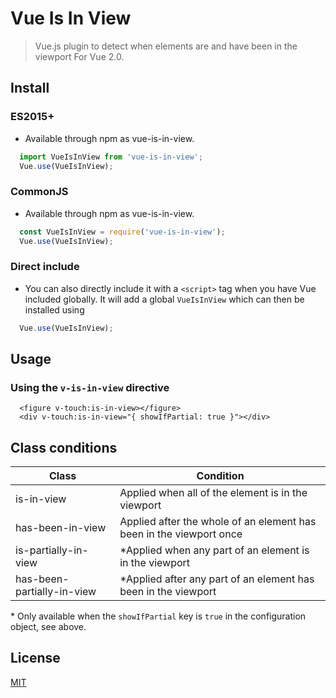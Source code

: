 # Vue Is In View
> Vue.js plugin to detect when elements are and have been in the viewport
For Vue 2.0.

## Install

### ES2015+
* Available through npm as vue-is-in-view.
```JavaScript
  import VueIsInView from 'vue-is-in-view';
  Vue.use(VueIsInView);
```

### CommonJS
* Available through npm as vue-is-in-view.
```JavaScript
  const VueIsInView = require('vue-is-in-view');
  Vue.use(VueIsInView);
```

### Direct include
* You can also directly include it with a `<script>` tag when you have Vue included globally.
It will add a global `VueIsInView` which can then be installed using
```JavaScript
  Vue.use(VueIsInView);
```

## Usage
### Using the `v-is-in-view` directive
```Vue
  <figure v-touch:is-in-view></figure>
  <div v-touch:is-in-view="{ showIfPartial: true }"></div>
```

## Class conditions

| Class                      | Condition                                                           |
| -------------------------- | ------------------------------------------------------------------- |
| is-in-view                 | Applied when all of the element is in the viewport                  |
| has-been-in-view           | Applied after the whole of an element has been in the viewport once |
| is-partially-in-view       | *Applied when any part of an element is in the viewport             |
| has-been-partially-in-view | *Applied after any part of an element has been in the viewport      |

\* Only available when the `showIfPartial` key is `true` in the configuration object, see above.

## License
[MIT](http://opensource.org/licenses/MIT)
